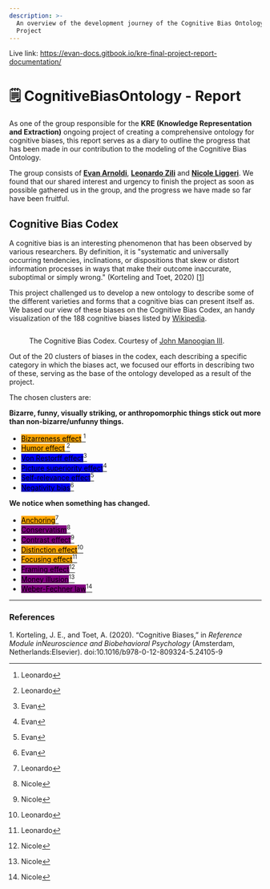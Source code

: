 ```yaml
---
description: >-
  An overview of the development journey of the Cognitive Bias Ontology - a KRE
  Project
---
```


Live link: https://evan-docs.gitbook.io/kre-final-project-report-documentation/

# 🗒️ CognitiveBiasOntology - Report

As one of the group responsible for the **KRE (Knowledge Representation and Extraction)** ongoing project of creating a comprehensive ontology for cognitive biases, this report serves as a diary to outline the progress that has been made in our contribution to the modeling of the Cognitive Bias Ontology.

The group consists of [**Evan Arnoldi**](mailto:evanarnoldi.sebayang@studio.unibo.it), [**Leonardo Zili**](mailto:leonardo.zilli@studio.unibo.it) and [**Nicole Liggeri**](mailto:nicole.liggeri@studio.unibo.it). We found that our shared interest and urgency to finish the project as soon as possible gathered us in the group, and the progress we have made so far have been fruitful.&#x20;

## Cognitive Bias Codex

A cognitive bias is an interesting phenomenon that has been observed by various researchers. By definition, it is "systematic and universally occurring tendencies, inclinations, or dispositions that skew or distort information processes in ways that make their outcome inaccurate, suboptimal or simply wrong." (Korteling and Toet, 2020) \[[1](./#references)]

This project challenged us to develop a new ontology to describe some of the different varieties and forms that a cognitive bias can present itself as. \
We based our view of these biases on the Cognitive Bias Codex, an handy visualization of the 188 cognitive biases listed by [Wikipedia](https://en.wikipedia.org/wiki/List_of_cognitive_biases).

<figure><img src="https://upload.wikimedia.org/wikipedia/commons/6/65/Cognitive_bias_codex_en.svg" alt=""><figcaption><p>The Cognitive Bias Codex. Courtesy of <a href="https://medium.com/@jm3">John Manoogian III</a>.</p></figcaption></figure>

Out of the 20 clusters of biases in the codex, each describing a specific category in which the biases act, we focused our efforts in describing two of these, serving as the base of the ontology developed as a result of the project.&#x20;

The chosen clusters are:



**Bizarre, funny, visually striking, or anthropomorphic things stick out more than non-bizarre/unfunny things.**

* [<mark style="background-color:orange;">Bizarreness effect</mark> ](#user-content-fn-1)[^1]
* [<mark style="background-color:orange;">Humor effect</mark> ](#user-content-fn-1)[^1]
* [<mark style="background-color:blue;">Von Restorff effect</mark>](#user-content-fn-2)[^2]
* [<mark style="background-color:blue;">Picture superiority effect</mark>](#user-content-fn-2)[^2]
* [<mark style="background-color:blue;">Self-relevance effect</mark>](#user-content-fn-2)[^2]
* [<mark style="background-color:blue;">Negativity bias</mark>](#user-content-fn-2)[^2]



**We notice when something has changed.**

* [<mark style="background-color:orange;">Anchoring</mark>](#user-content-fn-1)[^1]
* [<mark style="background-color:purple;">Conservatism</mark>](#user-content-fn-3)[^3]
* [<mark style="background-color:purple;">Contrast effect</mark>](#user-content-fn-3)[^3]
* [<mark style="background-color:orange;">Distinction effect</mark>](#user-content-fn-1)[^1]
* [<mark style="background-color:orange;">Focusing effect</mark>](#user-content-fn-1)[^1]
* [<mark style="background-color:purple;">Framing effect</mark>](#user-content-fn-3)[^3]
* [<mark style="background-color:purple;">Money illusion</mark>](#user-content-fn-3)[^3]
* [<mark style="background-color:purple;">Weber-Fechner law</mark>](#user-content-fn-3)[^3]

***

### References

1\. Korteling, J. E., and Toet, A. (2020). “Cognitive Biases,” in _Reference Module inNeuroscience and Biobehavioral Psychology_ (Amsterdam, Netherlands:Elsevier). doi:10.1016/b978-0-12-809324-5.24105-9

[^1]: Leonardo

[^2]: Evan

[^3]: Nicole
